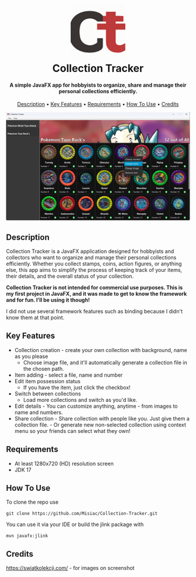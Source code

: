 

<h1 align="center">
  <br>
 <img src="src/main/resources/com/michal/collectiontracker/img/ctlogoaboutres.png" alt="Collection Tracker" width="150">
  <br>
  Collection Tracker
  <br>
</h1>

<h4 align="center">A simple JavaFX app for hobbyists to organize, share and manage their personal collections efficiently.</h4>
<p align="center">
	<a href="#description">Description</a> •
  <a href="#key-features">Key Features</a> •
  <a href="#requirements">Requirements</a> •
  <a href="#how-to-use">How To Use</a> •
  <a href="#credits">Credits</a> 
	
</p>

![screenshot](screenshot.png)
## Description
Collection Tracker is a JavaFX application designed for hobbyists and collectors who want to organize and manage their personal collections efficiently. Whether you collect stamps, coins, action figures, or anything else, this app aims to simplify the process of keeping track of your items, their details, and the overall status of your collection.

<strong> Collection Tracker is not intended for commercial use purposes. This is my first project in JavaFX, and it was made to get to know the framework and for fun.
 I'll be using it though! </strong>
 
I did not use several framework features such as binding because I didn't know them at that point.

## Key Features

* Collection creation - create your own collection with background, name as you please
  - Choose image file, and it'll automatically generate a collection file in the chosen path.
 * Item adding - select a file, name and number
* Edit item possession status
  - If you have the item, just click the checkbox!
*  Switch between collections
	  - Load more collections and switch as you'd like.
* Edit details
	  - You can customize anything, anytime -  from images to name and numbers.
* Share collection
	  - Share collection with people like you. Just give them a collection file.
	  - Or generate new non-selected collection using context menu so your friends can select what they own!
## Requirements
* At least 1280x720 (HD) resolution screen
* JDK 17
## How To Use

To clone the repo use
```
git clone https://github.com/Misiac/Collection-Tracker.git
```
You can use it via your IDE
or build the jlink package with
```
mvn javafx:jlink
```

## Credits
https://swiatkolekcji.com/ - for images on screenshot

